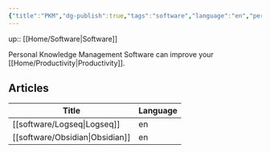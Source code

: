 ```yaml
---
{"title":"PKM","dg-publish":true,"tags":"software","language":"en","permalink":"/software/pkm/","dgPassFrontmatter":true}
---
```


up:: [[Home/Software\|Software]]

Personal Knowledge Management Software can improve your [[Home/Productivity\|Productivity]].


## Articles

| Title                              | Language |
| ---------------------------------- | -------- |
| [[software/Logseq\|Logseq]]     | en       |
| [[software/Obsidian\|Obsidian]] | en       |

